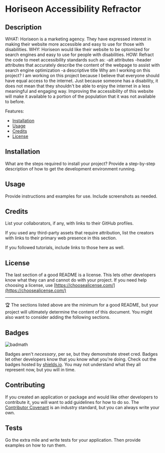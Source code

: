 # Horiseon Accessibility Refractor 

## Description 

WHAT: Horiseon is a marketing agency. They have expressed interest in making their website more accessible and easy to use for those with disabilities.
WHY: Horiseon would like their website to be optomized for search engines and easy to use for people with disabilities. 
HOW: Refract the code to meet accessibility standards such as: 
	-alt attributes 
	-header attributes that accurately describe the content of the webpage to assist with search engine optimization 
	-a descriptive title
Why am I working on this project? 
I am working on this project because I believe that everyone should have equal access to the internet. 
Just because someone has a disability, it does not mean that they shouldn't be able to enjoy the internet in a less meaningful and engaging way. 
Improving the accessibility of this website will make it available to a portion of the population that it was not available to before. 

Features: 


* [Installation](#installation)
* [Usage](#usage)
* [Credits](#credits)
* [License](#license)


## Installation

What are the steps required to install your project? Provide a step-by-step description of how to get the development environment running.


## Usage 

Provide instructions and examples for use. Include screenshots as needed. 


## Credits

List your collaborators, if any, with links to their GitHub profiles.

If you used any third-party assets that require attribution, list the creators with links to their primary web presence in this section.

If you followed tutorials, include links to those here as well.



## License

The last section of a good README is a license. This lets other developers know what they can and cannot do with your project. If you need help choosing a license, use [https://choosealicense.com/](https://choosealicense.com/)


---

🏆 The sections listed above are the minimum for a good README, but your project will ultimately determine the content of this document. You might also want to consider adding the following sections.

## Badges

![badmath](https://img.shields.io/github/languages/top/nielsenjared/badmath)

Badges aren't _necessary_, per se, but they demonstrate street cred. Badges let other developers know that you know what you're doing. Check out the badges hosted by [shields.io](https://shields.io/). You may not understand what they all represent now, but you will in time.


## Contributing

If you created an application or package and would like other developers to contribute it, you will want to add guidelines for how to do so. The [Contributor Covenant](https://www.contributor-covenant.org/) is an industry standard, but you can always write your own.

## Tests

Go the extra mile and write tests for your application. Then provide examples on how to run them.